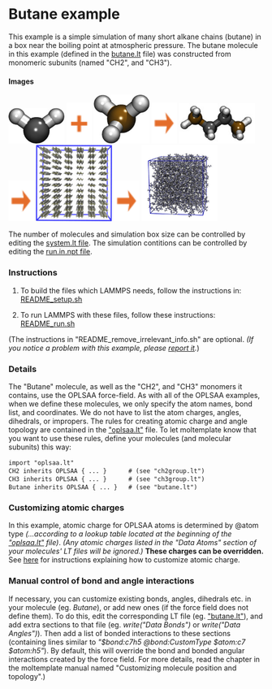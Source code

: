 Butane example
==============
This example is a simple simulation of many short alkane chains (butane) in a box near the boiling point at atmospheric pressure.  The butane molecule in this example (defined in the [butane.lt](moltemplate_files/butane.lt) file) was constructed from monomeric subunits (named "CH2", and "CH3").


#### Images

<img src="images/ch2_ry90.jpg" width=110> <img src="images/plus.svg" height=80> <img src="images/ch3_ry60.jpg" width=110> <img src="images/rightarrow.svg" height=80> <img src="images/butane.jpg" width=150> <img src="images/rightarrow.svg" height=80> <img src="images/initial_configuration_LR.jpg" width=150> <img src="images/rightarrow.svg" height=80> <img src="images/after_pressure_equilibration_LR.jpg" width=150>

The number of molecules and simulation box size can be controlled by editing the [system.lt file](moltemplate_files/system.lt).  The simulation contitions can be controlled by editing the [run.in.npt file](run.in.npt).


### Instructions

1) To build the files which LAMMPS needs, follow the instructions in:
[README_setup.sh](README_setup.sh)

2) To run LAMMPS with these files, follow these instructions:
[README_run.sh](README_run.sh)

(The instructions in "README_remove_irrelevant_info.sh" are optional.  *(If you notice a problem with this example, please [report it](../README.md).*)


### Details

The "Butane" molecule, as well as the "CH2", and "CH3" monomers it contains, use the OPLSAA force-field.  As with all of the OPLSAA examples, when we define these molecules, we only specify the atom names, bond list, and coordinates.  We do not have to list the atom charges, angles, dihedrals, or impropers.  The rules for creating atomic charge and angle topology are contained in the ["oplsaa.lt"](../../../../moltemplate/force_fields/oplsaa.lt) file.  To let moltemplate know that you want to use these rules, define your molecules (and molecular subunits) this way:

```
import "oplsaa.lt"
CH2 inherits OPLSAA { ... }      # (see "ch2group.lt")
CH3 inherits OPLSAA { ... }      # (see "ch3group.lt")
Butane inherits OPLSAA { ... }   # (see "butane.lt")
```


### Customizing atomic charges

In this example, atomic charge for OPLSAA atoms is determined by @atom type
*(...according to a lookup table located at the beginning of the
["oplsaa.lt"](../../../moltemplate/force_fields/oplsaa.lt) file)*.
*(Any atomic charges listed in the "Data Atoms" section of your molecules'
LT files will be ignored.)*
**These charges can be overridden.**
See [here](../README.md#Customizing-atomic-charges-in-OPLSAA-molecules)
for instructions explaining how to customize atomic charge.


### Manual control of bond and angle interactions

If necessary, you can customize existing bonds, angles, dihedrals etc. in your molecule (eg. *Butane*), or add new ones (if the force field does not define them).  To do this, edit the corresponding LT file (eg. ["butane.lt"](./moltemplate_files/butane.lt)), and add extra sections to that file (eg. *write("Data Bonds")* or *write("Data Angles")*).  Then add a list of bonded interactions to these sections (containing lines similar to *"\$bond:c7h5 @bond:CustomType \$atom:c7 \$atom:h5"*).  By default, this will override the bond and bonded angular interactions created by the force field.  For more details, read the chapter in the moltemplate manual named "Customizing molecule position and topology".)

